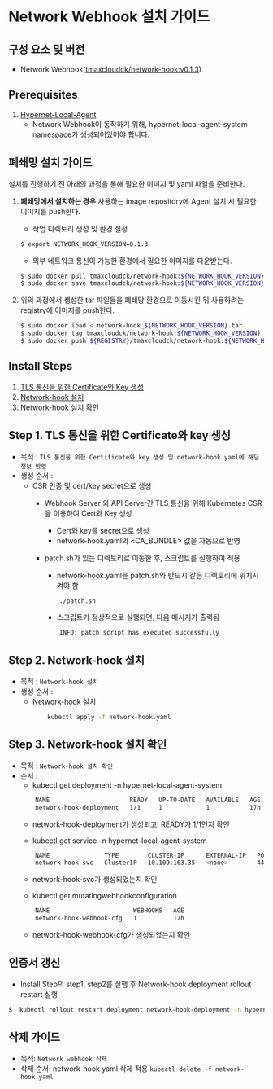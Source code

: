 
# Network Webhook 설치 가이드

## 구성 요소 및 버전
* Network Webhook([tmaxcloudck/network-hook:v0.1.3](https://hub.docker.com/repository/docker/tmaxcloudck/network-hook))

## Prerequisites
1. [Hypernet-Local-Agent](https://github.com/tmax-cloud/install-networkagent)
    * Network Webhook이 동작하기 위해, hypernet-local-agent-system namespace가 생성되어있어야 합니다.

## 폐쇄망 설치 가이드
설치를 진행하기 전 아래의 과정을 통해 필요한 이미지 및 yaml 파일을 준비한다.
1. **폐쇄망에서 설치하는 경우** 사용하는 image repository에 Agent 설치 시 필요한 이미지를 push한다.     
    * 작업 디렉토리 생성 및 환경 설정
    ```bash
    $ export NETWORK_HOOK_VERSION=0.1.3
    ```

    * 외부 네트워크 통신이 가능한 환경에서 필요한 이미지를 다운받는다.
    ```bash
    $ sudo docker pull tmaxcloudck/network-hook:${NETWORK_HOOK_VERSION}
    $ sudo docker save tmaxcloudck/network-hook:${NETWORK_HOOK_VERSION} > network-hook_${NETWORK_HOOK_VERSION}.tar
    ```

2. 위의 과정에서 생성한 tar 파일들을 폐쇄망 환경으로 이동시킨 뒤 사용하려는 registry에 이미지를 push한다.
    ```bash
    $ sudo docker load < network-hook_${NETWORK_HOOK_VERSION}.tar
    $ sudo docker tag tmaxcloudck/network-hook:${NETWORK_HOOK_VERSION} ${REGISTRY}/tmaxcloudck/network-hook:${NETWORK_HOOK_VERSION}   
    $ sudo docker push ${REGISTRY}/tmaxcloudck/network-hook:${NETWORK_HOOK_VERSION}  
    ```
    
## Install Steps
1. [TLS 통신을 위한 Certificate와 Key 생성](#step1 "step1")
2. [Network-hook 설치](#step2 "step2")
3. [Network-hook 설치 확인](#step3 "step3")

<h2 id="step1">
Step 1. TLS 통신을 위한 Certificate와 key 생성
</h2>

* 목적 : `TLS 통신을 위한 Certificate와 key 생성 및 network-hook.yaml에 해당 정보 반영`
* 생성 순서 : 
    * CSR 인증 및 cert/key secret으로 생성
        * Webhook Server 와 API Server간 TLS 통신을 위해 Kubernetes CSR을 이용하여 Cert와 Key 생성
            * Cert와 key를 secret으로 생성
            * network-hook.yaml의 <CA_BUNDLE> 값을 자동으로 반영
	    * patch.sh가 있는 디렉토리로 이동한 후, 스크립트를 실행하여 적용
            * network-hook.yaml을 patch.sh와 반드시 같은 디렉토리에 위치시켜야 함
            ```bash
	            ./patch.sh
            ```
            
            * 스크립트가 정상적으로 실행되면, 다음 메시지가 출력됨
            ```bash
                INFO: patch script has executed successfully               
            ```

	    
<h2 id="step2">
Step 2. Network-hook 설치
</h2>

* 목적 : `Network-hook 설치`
* 생성 순서 : 
    * Network-hook 설치
	    ```bash
	        kubectl apply -f network-hook.yaml
	    ```

<h2 id="step3">
Step 3. Network-hook 설치 확인
</h2>

* 목적 : `Network-hook 설치 확인`
* 순서 :
    * kubectl get deployment -n hypernet-local-agent-system
    ```bash
        NAME                      READY   UP-TO-DATE   AVAILABLE   AGE
        network-hook-deployment   1/1     1            1           17h
    ```
    * network-hook-deployment가 생성되고, READY가 1/1인지 확인

    * kubectl get service -n hypernet-local-agent-system
    ```bash
        NAME               TYPE        CLUSTER-IP      EXTERNAL-IP   PORT(S)   AGE
        network-hook-svc   ClusterIP   10.109.163.35   <none>        443/TCP   17h
    ```
    * network-hook-svc가 생성되었는지 확인

    * kubectl get mutatingwebhookconfiguration
    ```bash
        NAME                       WEBHOOKS   AGE
        network-hook-webhook-cfg   1          17h
    ```
    * network-hook-webhook-cfg가 생성되었는지 확인
    
## 인증서 갱신
* Install Step의 step1, step2를 실행 후 Network-hook deployment rollout restart 실행
```bash
$  kubectl rollout restart deployment network-hook-deployment -n hypernet-local-agent-system 
```
## 삭제 가이드
* 목적: `Network webhook 삭제`
* 삭제 순서: network-hook yaml 삭제 적용 `kubectl delete -f network-hook.yaml`
